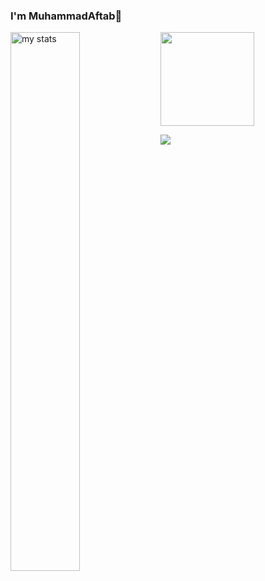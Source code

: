 ### I'm MuhammadAftab👋 
<!---
ItsMdAftab/ItsMdAftab is a ✨ special ✨ repository because its `README.md` (this file) appears on your GitHub profile.
You can click the Preview link to take a look at your changes.
--->
<img alt="my stats" align="left" width="47%" src="https://github-readme-stats.vercel.app/api?username=ItsMdAftab"/>
<a href="https://github.com/ItsMdAftab/convoychat">
  <img height=150 align="center" src="https://github-readme-stats.vercel.app/api/top-langs?username=ItsMdAftab&layout=compact&langs_count=8&card_width=320" />
</a>

![](https://leetcard.jacoblin.cool/ItsMdAftab?ext=heatmap)


